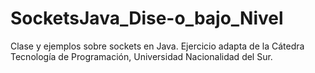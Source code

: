 # SocketsJava_Dise-o_bajo_Nivel
Clase y ejemplos sobre sockets en Java. 
Ejercicio adapta de la Cátedra Tecnología de Programación, Universidad Nacionalidad del Sur.

